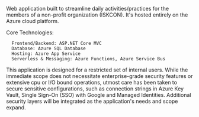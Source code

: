 Web application built to streamline daily activities/practices for the members of a non-profit organization (ISKCON). It's hosted entirely on the Azure cloud platform.

Core Technologies:

      Frontend/Backend: ASP.NET Core MVC
      Database: Azure SQL Database
      Hosting: Azure App Service
      Serverless & Messaging: Azure Functions, Azure Service Bus


This application is designed for a restricted set of internal users. While the immediate scope does not necessitate enterprise-grade security features or extensive cpu or I/O bound operations, utmost care has been taken to secure sensitive configurations, such as connection strings in Azure Key Vault, Single Sign-On (SSO) with Google and Managed Identities. Additional security layers will be integrated as the application's needs and scope expand.
